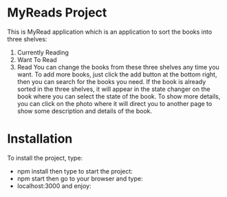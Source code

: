 # MyReads Project

This is MyRead application which is an application to sort the books into three shelves:    
1. Currently Reading
2. Want To Read
3. Read
You can change the books from these three shelves any time you want.
To add more books, just click the add button at the bottom right, then you can search for the books you need.
If the book is already sorted in the three shelves, it will appear in the state changer on the book where you can select the state of the book.
To show more details, you can click on the photo where it will direct you to another page to show some description and details of the book.

# Installation
To install the project, type:
   - npm install
then type to start the project:
   - npm start 
then go to your browser and type:
   - localhost:3000
and enjoy: